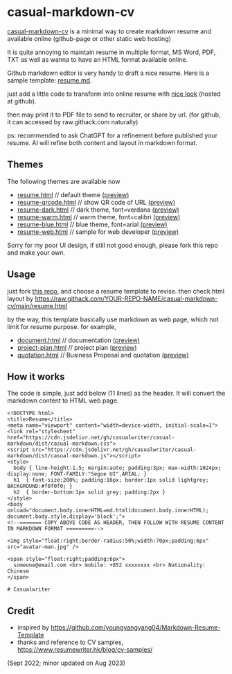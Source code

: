 # casual-markdown-cv

[casual-markdown-cv](https://github.com/casualwriter/casual-markdown-cv) is a minimal way to create markdown resume and available online (github-page or other static web hosting)

It is quite annoying to maintain resume in multiple format, MS Word, PDF, TXT as well as wanna to have an HTML format available online. 

Github markdown editor is very handy to draft a nice resume. Here is a sample template: [resume.md](https://github.com/casualwriter/casual-markdown-cv/blob/main/resume.md).

just add a little code to transform into online resume with [nice look](https://raw.githack.com/casualwriter/casual-markdown-cv/main/resume.html) (hosted at github).

then may print it to PDF file to send to recruiter, or share by url. (for github, it can accessed by raw.githack.com naturally)

ps: recommended to ask ChatGPT for a refinement before published your resume. AI will refine both content and layout in markdown format.

## Themes

The following themes are available now

* [resume.html](resume.html)  // default theme  [(preview)](https://raw.githack.com/casualwriter/casual-markdown-cv/main/resume.html)
* [resume-qrcode.html](resume-qrcode.html) // show QR code of URL [(preview)](https://raw.githack.com/casualwriter/casual-markdown-cv/main/resume-qrcode.html)
* [resume-dark.html](resume-dark.html) // dark theme, font=verdana [(preview)](https://raw.githack.com/casualwriter/casual-markdown-cv/main/resume-dark.html)
* [resume-warm.html](resume-warm.html) // warm theme, font=calibri [(preview)](https://raw.githack.com/casualwriter/casual-markdown-cv/main/resume-warm.html)
* [resume-blue.html](resume-blue.html) // blue theme, font=arial [(preview)](https://raw.githack.com/casualwriter/casual-markdown-cv/main/resume-blue.html)
* [resume-web.html](resume-web.html) // sample for web developer [(preview)](https://raw.githack.com/casualwriter/casual-markdown-cv/main/resume-web.html)

Sorry for my poor UI design, if still not good enough, please fork this repo and make your own.

## Usage

just fork [this repo](https://github.com/casualwriter/casual-markdown-cv), and choose a resume template to revise.
then check html layout by https://raw.githack.com/YOUR-REPO-NAME/casual-markdown-cv/main/resume.html

by the way, this template basically use markdown as web page, which not limit for resume purpose. for example,

* [document.html](document.html) // documentation [(preview)](https://raw.githack.com/casualwriter/casual-markdown-cv/main/document.html)
* [project-plan.html](project-plan.html) // project plan [(preview)](https://raw.githack.com/casualwriter/casual-markdown-cv/main/project-plan.html)
* [quotation.html](quotation.html) // Business Proposal and quotation [(preview)](https://raw.githack.com/casualwriter/casual-markdown-cv/main/quotation.html)

## How it works

The code is simple, just add below (11 lines) as the header. It will convert the markdown content to HTML web page.

```
<!DOCTYPE html>
<title>Resume</title>
<meta name="viewport" content="width=device-width, initial-scale=1">
<link rel="stylesheet" href="https://cdn.jsdelivr.net/gh/casualwriter/casual-markdown/dist/casual-markdown.css">
<script src="https://cdn.jsdelivr.net/gh/casualwriter/casual-markdown/dist/casual-markdown.js"></script>
<style>  
  body { line-height:1.5; margin:auto; padding:3px; max-width:1024px; display:none; FONT-FAMILY:"Segoe UI",ARIAL; }
  h1  { font-size:200%; padding:16px; border:1px solid lightgrey; BACKGROUND:#f0f0f0; }
  h2  { border-bottom:1px solid grey; padding:2px }
</style>
<body onload="document.body.innerHTML=md.html(document.body.innerHTML); document.body.style.display='block';">
<!--======= COPY ABOVE CODE AS HEADER, THEN FOLLOW WITH RESUME CONTENT IN MARKDOWN FORMAT =========-->

<img style="float:right;border-radius:50%;width:70px;padding:6px" src="avatar-man.jpg" />

<span style="float:right;padding:6px"> 
  someone@email.com <br> mobile: +852 xxxxxxxx <br> Nationality: Chinese
</span>

# Casualwriter

```

## Credit

* inspired by https://github.com/youngyangyang04/Markdown-Resume-Template
* thanks and reference to CV samples, https://www.resumewriter.hk/blog/cv-samples/

(Sept 2022; minor updated on Aug 2023)



